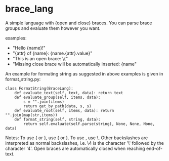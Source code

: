 # brace_lang
A simple language with {open and close} braces. You can parse brace groups and evaluate them however you want.

examples: 
- "Hello {name}!"
- "{attr} of {name}: {name.{attr}.value}"
- "This is an open brace: \\{"
- "Missing close brace will be automatically inserted: {name"

An example for formating string as suggested in above examples is given in format_string.py:

```python3
class FormatString(BraceLang):
    def evaluate_text(self, text, data): return text
    def evaluate_group(self, items, data): 
        s = "".join(items)
        return get_by_path(data, s, s)
    def evaluate_root(self, items, data): return "".join(map(str,items))
    def format_string(self, string, data): 
        return self.evaluate(self.parse(string), None, None, None, data)

```

Notes:
To use { or }, use \{ or \}.
To use \, use \\.
Other backslashes are interpreted as normal backslashes, i.e. \4 is the character '\\' followed by the character '4'.
Open braces are automatically closed when reaching end-of-text.
